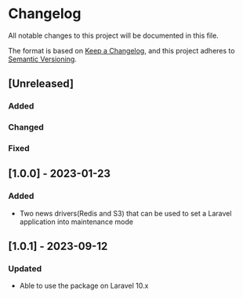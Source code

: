 # Changelog
All notable changes to this project will be documented in this file.

The format is based on [Keep a Changelog](https://keepachangelog.com/en/1.0.0/),
and this project adheres to [Semantic Versioning](https://semver.org/spec/v2.0.0.html).

## [Unreleased]
### Added

### Changed

### Fixed

## [1.0.0] - 2023-01-23
### Added
- Two news drivers(Redis and S3) that can be used to set a Laravel application into maintenance mode

## [1.0.1] - 2023-09-12
### Updated
- Able to use the package on Laravel 10.x